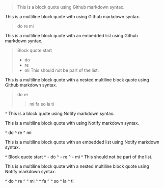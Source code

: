 > This is a block quote using Github markdown syntax.

This is a multiline block quote with using Github markdown syntax.

> do
> re
> mi

This is a multiline block quote with an embedded list using Github markdown syntax.

> Block quote start
> + do
> + re
> + mi
> This should not be part of the list.

This is a multiline block quote with a nested multiline block quote using Github markdown syntax.

> do
> re
> > mi
> > fa
> > so
> la
> ti

^ This is a block quote using Notify markdown syntax.

This is a multiline block quote with using Notify markdown syntax.

^ do
^ re
^ mi

This is a multiline block quote with an embedded list using Notify markdown syntax.

^ Block quote start
^ - do
^ - re
^ - mi
^ This should not be part of the list.

This is a multiline block quote with a nested multiline block quote using Notify markdown syntax.

^ do
^ re
^ ^ mi
^ ^ fa
^ ^ so
^ la
^ ti

